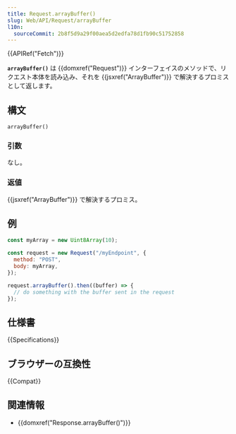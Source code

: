 ```yaml
---
title: Request.arrayBuffer()
slug: Web/API/Request/arrayBuffer
l10n:
  sourceCommit: 2b8f5d9a29f00aea5d2edfa78d1fb90c51752858
---
```


{{APIRef("Fetch")}}

**`arrayBuffer()`** は {{domxref("Request")}} インターフェイスのメソッドで、リクエスト本体を読み込み、それを {{jsxref("ArrayBuffer")}} で解決するプロミスとして返します。

## 構文

```js-nolint
arrayBuffer()
```

### 引数

なし。

### 返値

{{jsxref("ArrayBuffer")}} で解決するプロミス。

## 例

```js
const myArray = new Uint8Array(10);

const request = new Request("/myEndpoint", {
  method: "POST",
  body: myArray,
});

request.arrayBuffer().then((buffer) => {
  // do something with the buffer sent in the request
});
```

## 仕様書

{{Specifications}}

## ブラウザーの互換性

{{Compat}}

## 関連情報

- {{domxref("Response.arrayBuffer()")}}
